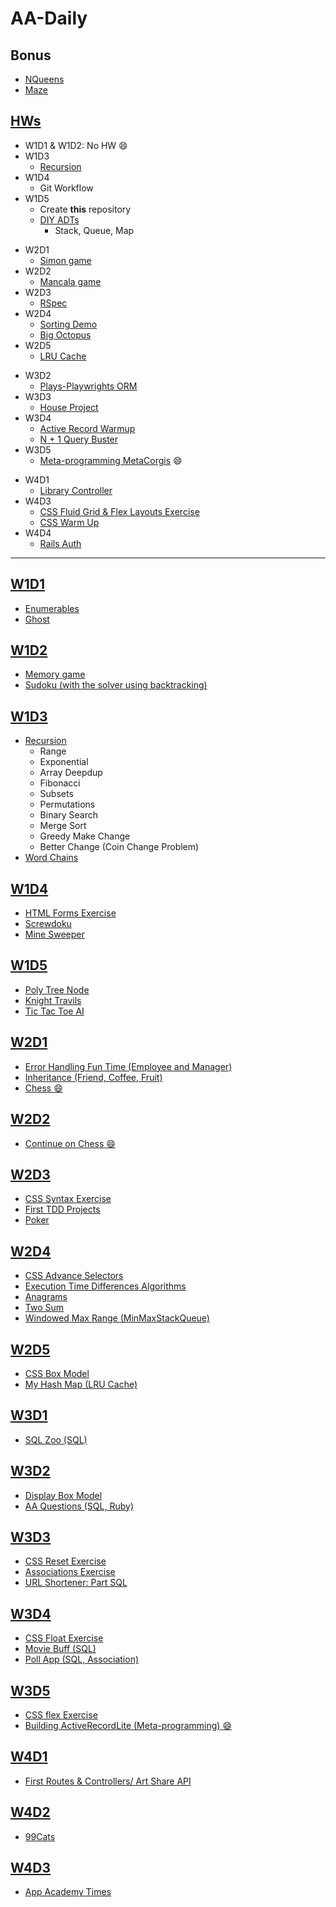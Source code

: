 # AA-Daily

[maze]: Bonus/Maze/maze.rb
[queen]: Bonus/NQueens/nqueens.rb

## Bonus
- [NQueens][queen]
- [Maze][maze]

[homeworks]: homeworks/

## [HWs][homeworks]
[W1D3-Recursion]: homeworks/W1D3/hw_w1d3_recursion.rb
[W1D5HW]: homeworks/W1D5/

- W1D1 & W1D2: No HW :smile:
- W1D3
  - [Recursion][W1D3-Recursion]
- W1D4
  - Git Workflow
- W1D5
  - Create **this** repository
  - [DIY ADTs][W1D5HW]
    - Stack, Queue, Map

[Simon-game]: homeworks/W2D1/
[Mancala-game]: homeworks/W2D2/Mancala/
[Rspec]: homeworks/W2D3/RSpec/
[Sorting-Demo]: homeworks/W2D4/sorting_demo.rb
[big-octopus]: homeworks/W2D4/big_octopus.rb
[LRU-Cache]: homeworks/W2D5/LRU_cache.rb

- W2D1
  - [Simon game][Simon-game]
- W2D2
  - [Mancala game][Mancala-game]
- W2D3
  - [RSpec][Rspec]
- W2D4
  - [Sorting Demo][Sorting-Demo]
  - [Big Octopus][big-octopus]
- W2D5
  - [LRU Cache][LRU-Cache]



[W3D2-plays]: homeworks/W3D2/Plays-Playwrights-ORM/
[W3D3-house]: homeworks/W3D3/HouseProject/
[W3D4-active]: homeworks/W3D4/Active-Record-Warmup/
[W3D4-N-plus-1-query-buster]: homeworks/W3D4/N+1-Query-Buster/
[W3D5-Metaprogramming]: homeworks/W3D5/Metaprogramming-MetaCorgis/

- W3D2
  - [Plays-Playwrights ORM][W3D2-plays]
- W3D3
  - [House Project][W3D3-house]
- W3D4
  - [Active Record Warmup][W3D4-active]
  - [N + 1 Query Buster][W3D4-N-plus-1-query-buster]
- W3D5
  - [Meta-programming MetaCorgis][W3D5-Metaprogramming] :smile:



[W4D1-Library-controller]: homeworks/W4D1/Library-Controller/
[W4D3-CSS-Fluid]: homeworks/W4D3/CSS-Fluid-Grid-And-Flex-Layouts-Exercise/
[W4D3-CSS-Warm-Up]: homeworks/W4D3/CSS-Warm-Up/
[W4D4-RailsAuth]: homeworks/W4D4/RailsAuth/

- W4D1
  - [Library Controller][W4D1-Library-controller]
- W4D3
  - [CSS Fluid Grid & Flex Layouts Exercise][W4D3-CSS-Fluid]
  - [CSS Warm Up][W4D3-CSS-Warm-Up]
- W4D4
  - [Rails Auth][W4D4-RailsAuth]

-----------
[W1D1]: W1D1/
[Enumerables]:W1D1/Enumerables/
[Ghost]:W1D1/Ghost/

## [W1D1][W1D1]
- [Enumerables][Enumerables]
- [Ghost][Ghost]


[W1D2]: W1D2/
[W1D2-Memory-game]: W1D2/memory_game/
[W1D2-Sudoku]: W1D2/Sudoku/

## [W1D2][W1D2]
- [Memory game][W1D2-Memory-game]
- [Sudoku (with the solver using backtracking)][W1D2-Sudoku]

[W1D3]: W1D3/
[W1D3-Recursion]: W1D3/Recursion/
[W1D3-word-chains]: W1D3/Word-Chains/

## [W1D3][W1D3]
- [Recursion][W1D3-Recursion]
  - Range
  - Exponential
  - Array Deepdup
  - Fibonacci
  - Subsets
  - Permutations
  - Binary Search
  - Merge Sort
  - Greedy Make Change
  - Better Change (Coin Change Problem)
- [Word Chains][W1D3-word-chains]


[W1D4]: W1D4/
[W1D4-html]: W1D4/HTML-Forms-Exercise/
[W1D4-screwedoku]: W1D4/screwedoku/
[W1D4-minesweeper]: W1D4/minesweeper/

## [W1D4][W1D4]
- [HTML Forms Exercise][W1D4-html]
- [Screwdoku][W1D4-screwedoku]
- [Mine Sweeper][W1D4-minesweeper]


[W1D5]: W1D5/
[W1D5-poly-tree]: W1D5/Poly-Tree-Node/
[W1D5-knight]: W1D5/Knight-Travails/
[W1D5-Tic-Tac-Toe-AI]: W1D5/Tic-Tac-Toe-AI/

## [W1D5][W1D5]
- [Poly Tree Node][W1D5-poly-tree]
- [Knight Travils][W1D5-knight]
- [Tic Tac Toe AI][W1D5-Tic-Tac-Toe-AI]


[W2D1]: W2D1/
[W2D1-Error]: W2D1/Error-Handling-Funtime/
[W2D1-Inheritance]: W2D1/Inheritance/
[W2D1-Chess]: W2D1/Chess/

## [W2D1][W2D1]
- [Error Handling Fun Time (Employee and Manager)][W2D1-Error]
- [Inheritance (Friend, Coffee, Fruit)][W2D1-Inheritance]
- [Chess :smile:][W2D1-Chess]


## [W2D2][W2D1-Chess]
- [Continue on Chess :smile:][W2D1-Chess]


[W2D3]: W2D3/
[W2D3-CSS]: W2D3/CSS-Syntax-Exercise/
[W2D3-TDD]: W2D3/First-TDD-Projects/
[W2D3-Poker]: W2D3/Poker/

## [W2D3][W2D3]
- [CSS Syntax Exercise][W2D3-CSS]
- [First TDD Projects][W2D3-TDD]
- [Poker][W2D3-Poker]

[W2D4]: W2D4/
[W2D4-CSS]: W2D4/CSS-Advanced-Selectors-Exercise/
[W2D4-Algorithms]: W2D4/Execution-Time-Differences-Algorithms/

[W2D4-Anagrams]: W2D4/Anagrams/
[W2D4-Two-Sum]: W2D4/Two-sum-problem/
[W2D4-Windowed]: W2D4/Windowed-max-range/

## [W2D4][W2D4]
- [CSS Advance Selectors][W2D4-CSS]
- [Execution Time Differences Algorithms][W2D4-Algorithms]
- [Anagrams][W2D4-Anagrams]
- [Two Sum][W2D4-Two-Sum]
- [Windowed Max Range (MinMaxStackQueue)][W2D4-Windowed]


[W2D5]: W2D5/
[W2D5-CSS]: W2D5/CSS-Box-Model/
[W2D5-LRU]: W2D5/My-Hash-Map/

## [W2D5][W2D5]
- [CSS Box Model][W2D5-CSS]
- [My Hash Map (LRU Cache)][W2D5-LRU]


[W3D1]: W3D1/
[W3D1-Zoo]: W3D1/SQL-Zoo

## [W3D1][W3D1]
- [SQL Zoo (SQL)][W3D1-Zoo]


[W3D2]: W3D2/
[W3D2-CSS]: W3D2/display-box-model/
[W3D2-AA-Questions]: W3D2/aa_questions/

## [W3D2][W3D2]
- [Display Box Model][W3D2-CSS]
- [AA Questions (SQL, Ruby)][W3D2-AA-Questions]


[W3D3]: W3D3/
[W3D3-CSS]: W3D3/CSS-Reset-Exercise/
[W3D3-Associations]: W3D3/Associations-Exercise/
[W3D3-URL-Shortener]: W3D3/URL-Shortener-Part-SQL/

## [W3D3][W3D3]
- [CSS Reset Exercise][W3D3-CSS]
- [Associations Exercise][W3D3-Associations]
- [URL Shortener: Part SQL][W3D3-URL-Shortener]


[W3D4]: W3D4/
[W3D4-CSS]: W3D4/css_float_exercise/
[W3D4-movie]: W3D4/movie_buff/
[W3D4-poll]: W3D4/polls_app/

## [W3D4][W3D4]
- [CSS Float Exercise][W3D4-CSS]
- [Movie Buff (SQL)][W3D4-movie]
- [Poll App (SQL, Association)][W3D4-poll]


[W3D5]: W3D5/
[W3D5-CSS]: W3D5/CSS-Flex-Exercise/
[W3D5-Active-Record-Lite]: W3D5/Building-ActiveRecordLite/


## [W3D5][W3D5]
- [CSS flex Exercise][W3D5-CSS]
- [Building ActiveRecordLite (Meta-programming) :smile:][W3D5-Active-Record-Lite]


[W4D1]: W4D1/
[W4D1-API]: W4D1/FirstRoutesControllers/

## [W4D1][W4D1]
- [First Routes & Controllers/ Art Share API][W4D1-API]

[W4D2]: W4D2/
[W4D2-Cats]: W4D2/NinetyNineCats/

## [W4D2][W4D2]
- [99Cats][W4D2-Cats]


[W4D3]: W4D3/
[W4D3-AATimes]: W4D3/AppAcademyTimes/

## [W4D3][W4D3]
- [App Academy Times][W4D3-AATimes]
